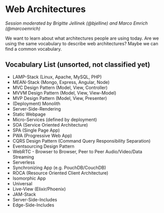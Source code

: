 # Web Architectures
_Session moderated by Brigitte Jellinek (@bjelline) and Marco Emrich (@marcoemrich)_

We want to learn about what architectures people are using today.
Are we using the same vocabulary to describe web architectures?
Maybe we can find a common vocabulary.

## Vocabulary List (unsorted, not classified yet)

* LAMP-Stack (Linux, Apache, MySQL, PHP)
* MEAN-Stack (Mongo, Express, Angular, Node)
* MVC Design Pattern (Model, View, Controller)
* MVVM Design Pattern (Model, View, View-Model)
* MVP Design Pattern (Model, View, Presenter)
* (Deployment) Monolith
* Server-Side-Rendering
* Static Webpage
* Micro-Services (defined by deployment)
* SOA (Service Oriented Architecture)
* SPA (Single Page App)
* PWA (Progressive Web App)
* CQRS Design Pattern (Command Query Responsibility Separation)
* Eventsourcing Design Pattern 
* WebRTC - Browser to Browser, Peer to Peer Audio/Video/Data Streaming
* Serverless
* Synchronizing App (e.g. PouchDB/CouchDB)
* ROCA (Resource Oriented Client Architecture)
* Isomorphic App
* Universal
* Live-View (Elixir/Phoenix)
* JAM-Stack
* Server-Side-Includes
* Edge-Side-Includes
